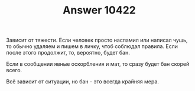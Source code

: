 ﻿---
title: "Answer 10422"
se.owner.user_id: 15479
se.owner.display_name: "Suvitruf - Andrei Apanasik"
se.owner.link: "https://ru.meta.stackoverflow.com/users/15479/suvitruf-andrei-apanasik"
se.answer_id: 10422
se.question_id: 10421
se.post_type: answer
se.score: 3
se.is_accepted: True
---
<p>Зависит от тяжести. Если человек просто наспамил или написал чушь, то обычно удаляем и пишем в личку, чтоб соблюдал правила. Если после этого продолжит, то, вероятно, будет бан.</p>

<p>Если в сообщении явные оскорбления и мат, то сразу будет бан скорей всего.</p>

<p>Всё зависит от ситуации, но бан - это всегда крайняя мера.</p>
